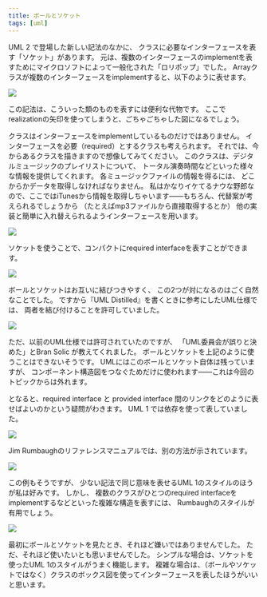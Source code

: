 ```yaml
---
title: ボールとソケット
tags: [uml]
---
```


UML 2 で登場した新しい記法のなかに、
クラスに必要なインターフェースを表す「ソケット」があります。
元は、複数のインターフェースのimplementを表すためにマイクロソフトによって一般化された「ロリポップ」でした。
Arrayクラスが複数のインターフェースをimplementすると、以下のように表せます。

![](https://martinfowler.com/bliki/images/ballAndSocket/multipleInterfaces.gif)

この記法は、こういった類のものを表すには便利な代物です。
ここでrealizationの矢印を使ってしまうと、ごちゃごちゃした図になるでしょう。

クラスはインターフェースをimplementしているものだけではありません。
インターフェースを必要（required）とするクラスも考えられます。
それでは、今からあるクラスを描きますので想像してみてください。
このクラスは、デジタルミュージックのプレイリストについて、
トータル演奏時間などといった様々な情報を提供してくれます。
各ミュージックファイルの情報を得るには、
どこからかデータを取得しなければなりません。
私はかなりイケてるナウな野郎なので、ここではiTunesから情報を取得しちゃいます――もちろん、代替案が考えられるでしょうから
（たとえばmp3ファイルから直接取得するとか）
他の実装と簡単に入れ替えられるようインターフェースを用います。

![](https://martinfowler.com/bliki/images/ballAndSocket/interfacesAsClasses.gif)

ソケットを使うことで、コンパクトにrequired interfaceを表すことができます。

![](https://martinfowler.com/bliki/images/ballAndSocket/socketOnly.gif)

ボールとソケットはお互いに結びつきやすく、
この2つが対になるのはごく自然なことでした。
ですから『UML Distilled』を書くときに参考にしたUML仕様では、
両者を結び付けることを許可していました。

![](https://martinfowler.com/bliki/images/ballAndSocket/mated.gif)

ただ、以前のUML仕様では許可されていたのですが、
「UML委員会が誤りと決めた」とBran Solic が教えてくれました。
ボールとソケットを上記のように使うことはできないそうです。
UMLにはこのボールとソケット自体は残っていますが、
コンポーネント構造図をつなぐためだけに使われます――これは今回のトピックからは外れます。

となると、required interface と provided interface 間のリンクをどのように表せばよいのかという疑問がわきます。
UML 1 では依存を使って表していました。

![](https://martinfowler.com/bliki/images/ballAndSocket/dependency.gif)

Jim Rumbaughのリファレンスマニュアルでは、別の方法が示されています。

![](https://martinfowler.com/bliki/images/ballAndSocket/rumbaugh.gif)

この例もそうですが、
少ない記法で同じ意味を表せるUML 1のスタイルのほうが私は好みです。
しかし、
複数のクラスがひとつのrequired interfaceをimplementするなどといった複雑な構造を表すには、
Rumbaughのスタイルが有用でしょう。

![](https://martinfowler.com/bliki/images/ballAndSocket/multiRumbaugh.gif)

最初にボールとソケットを見たとき、それほど嫌いではありませんでした。
ただ、それほど使いたいとも思いませんでした。
シンプルな場合は、ソケットを使ったUML 1のスタイルがうまく機能します。
複雑な場合は、（ボールやソケットではなく）クラスのボックス図を使ってインターフェースを表したほうがいいと思います。
